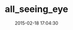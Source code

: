 ---
layout: post
title:  "all_seeing_eye"
repo:   "Veraticus/all_seeing_eye"
date:   2015-02-18 17:04:30
gemurl: http://github.com/Veraticus/all_seeing_eye
---